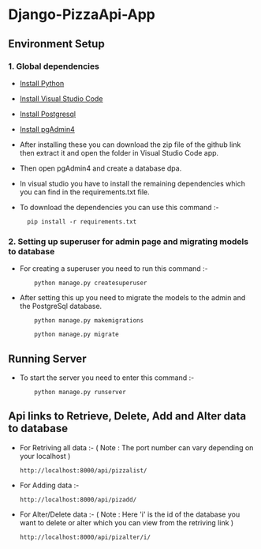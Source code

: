 # Django-PizzaApi-App

## Environment Setup

### 1. Global dependencies

* [Install Python](https://www.python.org/downloads/)
* [Install Visual Studio Code](https://code.visualstudio.com/)
* [Install Postgresql](https://www.postgresql.org/)
* [Install pgAdmin4](https://www.pgadmin.org/download/)


* After installing these you can download the zip file of the github link then extract it and open the folder in Visual Studio Code app. 

* Then open pgAdmin4 and create a database dpa.
* In visual studio you have to install the remaining dependencies which you can find in the requirements.txt file.
* To download the dependencies you can use this command :-
    ```
      pip install -r requirements.txt
    ```
### 2. Setting up superuser for admin page and migrating models to database

* For creating a superuser you need to run this command :-
    ```
        python manage.py createsuperuser
    ```
* After setting this up you need to migrate the models to the admin and the PostgreSql database.
    ```
        python manage.py makemigrations
    ```
    ```
        python manage.py migrate
    ```
 
## Running Server

* To start the server you need to enter this command :-
    ```
        python manage.py runserver
    ```
## Api links to Retrieve, Delete, Add and Alter data to database

* For Retriving all data :- ( Note : The port number can vary depending on your localhost )
    ```
    http://localhost:8000/api/pizzalist/
    ```
    
* For Adding data :- 
    ```
    http://localhost:8000/api/pizadd/
    ```
    
* For Alter/Delete data :- ( Note : Here 'i' is the id of the database you want to delete or alter which you can view from the retriving link )
    ```
    http://localhost:8000/api/pizalter/i/
    ```

